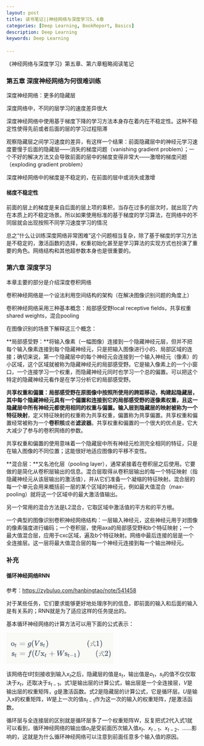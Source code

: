 ```yaml
---
layout: post
title: 读书笔记||神经网络与深度学习5、6章
categories: [Deep Learning, BookReport, Basics]
description: Deep Learning
keywords: Deep Learning

---
```



​《神经网络与深度学习》第五章、第六章粗略阅读笔记

### 第五章 深度神经网络为何很难训练

深度神经网络：更多的隐藏层 

深度网络中，不同的层学习的速度差异很大

深度神经网络中使用基于梯度下降的学习方法本身存在着内在不稳定性。这种不稳定性使得先前或者后面的层的学习过程阻滞

观察隐藏层之间学习速度的差异，有这样一个结果：前面隐藏层中的神经元学习速度要慢于后面的隐藏层——消失的梯度问题（vanishing gradient problem）；一个不好的解决方法又会导致前面的层中的梯度变得非常大——激增的梯度问题（exploding gradient problem）

深度神经网络中的梯度是不稳定的，在前面的层中或消失或激增

#### 梯度不稳定性

前面的层上的梯度是来自后面的层上项的乘积，当存在过多的层次时，就出现了内在本质上的不稳定场景。所以如果使用标准的基于梯度的学习算法，在网络中的不同层就会出现按照不同学习速度学习的情况

总之“什么让训练深度网络非常困难”这个问题相当复杂，除了基于梯度的学习方法是不稳定的，激活函数的选择，权重初始化甚至是学习算法的实现方式也扮演了重要的角色。网络结构和其他超参数本身也是很重要的。

### 第六章 深度学习

本章主要的部分是介绍深度卷积网络

卷积神经网络是一个设法利用空间结构的架构（在解决图像识别问题的角度上）

卷积神经网络采用三种基本概念：局部感受野local receptive fields，共享权重shared weights，混合pooling

在图像识别的场景下解释这三个概念：

**局部感受野：**将输入像素（一幅图像）连接到一个隐藏神经元层，但并不把每个输入像素连接到每个隐藏神经元，只是把输入图像进行小的、局部区域的连接；确切来说，第一个隐藏层中的每个神经元会连接到一个输入神经元（像素）的小区域，这个区域就被称为隐藏神经元的局部感受野。它是输入像素上的一个小窗口，一个连接学习一个权重，而隐藏神经元同时也学习一个总的偏置。可以把这个特定的隐藏神经元看作是在学习分析它的局部感受野。

**共享权重和偏置：**局部感受野在原图像中按照所使用的跨距移动，构建起隐藏层，其中每个隐藏神经元具有一个偏置和连接到它的局部感受野的逐像素权重，且这一隐藏层中所有神经元都使用相同的权重与偏置。输入层到隐藏层的映射被称为一个**特征映射**，定义特征映射的权重称为共享权重，偏置称为共享偏置。共享权重和偏置经常被称为一个**卷积核**或者**滤波器**。共享权重和偏置的一个很大的优点是，它大大减少了参与的卷积网络的参数。

共享权重和偏置的使用意味着一个隐藏层中所有神经元检测完全相同的特征，只是在输入图像的不同位置；这能很好地适应图像的平移不变性。

**混合层：**又名池化层（pooling layer），通常紧接着在卷积层之后使用。它要做的是简化从卷积层输出的信息。混合层取得从卷积层输出的每一个特征映射（指隐藏神经元从该层输出的激活值），并从它们准备一个凝缩的特征映射。混合层的每一个单元会用来概括前一层的某个区域的神经元，例如最大值混合（max-pooling）就将这一个区域中的最大激活值输出。

另一个常用的混合方法是L2混合，它取区域中激活值的平方和的平方根。

一个典型的图像识别卷积神经网络结构：一层输入神经元，这些神经元用于对图像的像素强度进行编码；一个卷积层，使用axa的局部感受野和b个特征映射；一个最大值混合层，应用于cxc区域，遍及b个特征映射。网络中最后连接的层是一个全连接层。这一层将最大值混合层的每一个神经元连接到每一个输出神经元。

### 补充

#### 循环神经网络RNN

参考：https://zybuluo.com/hanbingtao/note/541458

对于某些任务，它们要求能够更好地处理序列的信息，即前面的输入和后面的输入是有关系的；RNN就是为了适应这样的任务提出的。

基本循环神经网络的计算方法可以用下面的公式表示：

<img src="/images/RNNeq.png" style="zoom:67%;" />

该网络在t时刻接收到输入$x_t$之后，隐藏层的值是$s_t$，输出值是$o_t$，$s_t$的值不仅仅取决于$x_t$，还取决于$s_{t-1}$。式1是输出层的计算公式，输出层是一个全连接层，$V$是输出层的权重矩阵，$g$是激活函数。式2是隐藏层的计算公式，它是循环层。$U$是输入x的权重矩阵，$W$是上一次的值$s_{t-1}$作为这一次的输入的权重矩阵，$f$是激活函数。

循环层与全连接层的区别就是循环层多了一个权重矩阵W，反复把式2代入式1就可以看到，循环神经网络的输出值$o_t$是受前面历次输入值$x_t$、$x_{t-1}$、$x_{t-2}$、……影响的，这就是为什么循环神经网络可以注意到前面任意多个输入值的原因。

